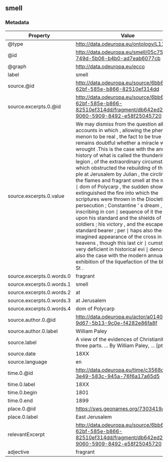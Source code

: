 ## smell

### Metadata

| Property | Value |
| -------- | ----- |
| @type | http://data.odeuropa.eu/ontology/L11_Smell |
| @id | http://data.odeuropa.eu/smell/05c755f4-749d-5b06-b4b0-ad7eab6077cb |
| @graph | http://data.odeuropa.eu/ecco |
| label | smell |
| source.@id | http://data.odeuropa.eu/source/6bb6e55d-62bf-585e-b866-82510ef314dd |
| source.excerpts.0.@id | http://data.odeuropa.eu/source/6bb6e55d-62bf-585e-b866-82510ef314dd/fragment/db642ed2-9060-5909-8492-e58f25045720 |
| source.excerpts.0.value | We may dismiss from the question all accounts in which , allowing the pheno ∣ menon to be real , the fact to be true , it still remains doubtful whether a miracle were wrought .This is the case with the ancient history of what is called the thundering legion , of the extraordinary circumstances which obstructed the rebuilding of the tem ∣ ple at Jerusalem by Julian , the circling of the flames and fragrant smell at the martyr ∣ dom of Polycarp , the sudden shower that extinguished the fire into which the scriptures were thrown in the Diocletian persecution ; Constantine ' s dream , his inscribing in con ∣ sequence of it the cross upon his standard and the shields of his soldiers ; his victory , and the escape of the standard bearer ; per ∣ haps also the imagined appearance of the cross in the heavens , though this last cir ∣ cumstance is very deficient in historical evi ∣ dence .It is also the case with the modern annual exhibition of the liquefaction of the blood of St . |
| source.excerpts.0.words.0 | fragrant |
| source.excerpts.0.words.1 | smell |
| source.excerpts.0.words.2 | at |
| source.excerpts.0.words.3 | at Jerusalem |
| source.excerpts.0.words.4 | dom of Polycarp |
| source.author.0.@id | http://data.odeuropa.eu/actor/a01405df-9d67-5b13-9c0e-f4282e86fa8f |
| source.author.0.label | William Paley |
| source.label | A view of the evidences of Christianity: In three parts. ... By William Paley, ... [pt.1] |
| source.date | 18XX |
| source.language | en |
| time.0.@id | http://data.odeuropa.eu/time/c3568c6e-3e49-583c-945a-76f6a17a65d5 |
| time.0.label | 18XX |
| time.0.begin | 1801 |
| time.0.end | 1899 |
| place.0.@id | https://sws.geonames.org/7303419/ |
| place.0.label | East Jerusalem |
| relevantExcerpt | http://data.odeuropa.eu/source/6bb6e55d-62bf-585e-b866-82510ef314dd/fragment/db642ed2-9060-5909-8492-e58f25045720 |
| adjective | fragrant |
